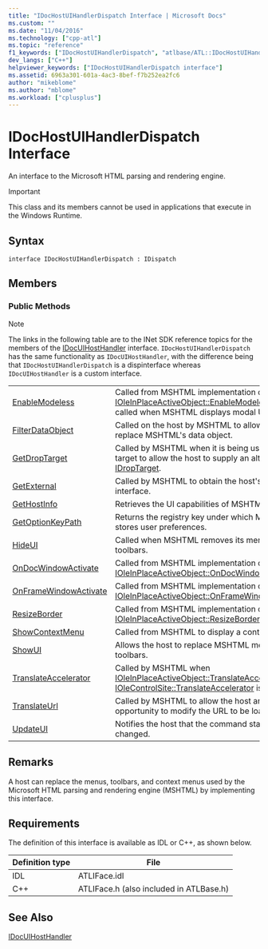 ```yaml
---
title: "IDocHostUIHandlerDispatch Interface | Microsoft Docs"
ms.custom: ""
ms.date: "11/04/2016"
ms.technology: ["cpp-atl"]
ms.topic: "reference"
f1_keywords: ["IDocHostUIHandlerDispatch", "atlbase/ATL::IDocHostUIHandlerDispatch"]
dev_langs: ["C++"]
helpviewer_keywords: ["IDocHostUIHandlerDispatch interface"]
ms.assetid: 6963a301-601a-4ac3-8bef-f7b252ea2fc6
author: "mikeblome"
ms.author: "mblome"
ms.workload: ["cplusplus"]
---
```

# IDocHostUIHandlerDispatch Interface
An interface to the Microsoft HTML parsing and rendering engine.  
  
> [!IMPORTANT]
>  This class and its members cannot be used in applications that execute in the Windows Runtime.  
  
## Syntax  
  
```
interface IDocHostUIHandlerDispatch : IDispatch
```  
  
## Members  
  
### Public Methods  
  
> [!NOTE]
>  The links in the following table are to the INet SDK reference topics for the members of the [IDocUIHostHandler](https://msdn.microsoft.com/library/aa753260.aspx) interface. `IDocHostUIHandlerDispatch` has the same functionality as `IDocUIHostHandler`, with the difference being that `IDocHostUIHandlerDispatch` is a dispinterface whereas `IDocUIHostHandler` is a custom interface.  
  
|||  
|-|-|  
|[EnableModeless](https://msdn.microsoft.com/library/aa753253.aspx)|Called from MSHTML implementation of [IOleInPlaceActiveObject::EnableModeless](http://msdn.microsoft.com/library/windows/desktop/ms680115). Also called when MSHTML displays modal UI.|  
|[FilterDataObject](https://msdn.microsoft.com/library/aa753254.aspx)|Called on the host by MSHTML to allow the host to replace MSHTML's data object.|  
|[GetDropTarget](https://msdn.microsoft.com/library/aa753255.aspx)|Called by MSHTML when it is being used as a drop target to allow the host to supply an alternative [IDropTarget](http://msdn.microsoft.com/library/windows/desktop/ms679679).|  
|[GetExternal](https://msdn.microsoft.com/library/aa753256.aspx)|Called by MSHTML to obtain the host's IDispatch interface.|  
|[GetHostInfo](https://msdn.microsoft.com/library/aa753257.aspx)|Retrieves the UI capabilities of MSHTML host.|  
|[GetOptionKeyPath](https://msdn.microsoft.com/library/aa753258.aspx)|Returns the registry key under which MSHTML stores user preferences.|  
|[HideUI](https://msdn.microsoft.com/library/aa753259.aspx)|Called when MSHTML removes its menus and toolbars.|  
|[OnDocWindowActivate](https://msdn.microsoft.com/library/aa753261.aspx)|Called from MSHTML implementation of [IOleInPlaceActiveObject::OnDocWindowActivate](http://msdn.microsoft.com/library/windows/desktop/ms687281).|  
|[OnFrameWindowActivate](https://msdn.microsoft.com/library/aa753262.aspx)|Called from MSHTML implementation of [IOleInPlaceActiveObject::OnFrameWindowActivate](http://msdn.microsoft.com/library/windows/desktop/ms683969).|  
|[ResizeBorder](https://msdn.microsoft.com/library/aa753263.aspx)|Called from MSHTML implementation of [IOleInPlaceActiveObject::ResizeBorder](http://msdn.microsoft.com/library/windows/desktop/ms680053).|  
|[ShowContextMenu](https://msdn.microsoft.com/library/aa753264.aspx)|Called from MSHTML to display a context menu.|  
|[ShowUI](https://msdn.microsoft.com/library/aa753265.aspx)|Allows the host to replace MSHTML menus and toolbars.|  
|[TranslateAccelerator](https://msdn.microsoft.com/library/aa753266.aspx)|Called by MSHTML when [IOleInPlaceActiveObject::TranslateAccelerator](http://msdn.microsoft.com/library/windows/desktop/ms693360) or [IOleControlSite::TranslateAccelerator](http://msdn.microsoft.com/library/windows/desktop/ms693756) is called.|  
|[TranslateUrl](https://msdn.microsoft.com/library/aa753267.aspx)|Called by MSHTML to allow the host an opportunity to modify the URL to be loaded.|  
|[UpdateUI](https://msdn.microsoft.com/library/aa753268.aspx)|Notifies the host that the command state has changed.|  
  
## Remarks  
 A host can replace the menus, toolbars, and context menus used by the Microsoft HTML parsing and rendering engine (MSHTML) by implementing this interface.  
  
## Requirements  
 The definition of this interface is available as IDL or C++, as shown below.  
  
|Definition type|File|  
|---------------------|----------|  
|IDL|ATLIFace.idl|  
|C++|ATLIFace.h (also included in ATLBase.h)|  
  
## See Also  
 [IDocUIHostHandler](https://msdn.microsoft.com/library/aa753260.aspx)









